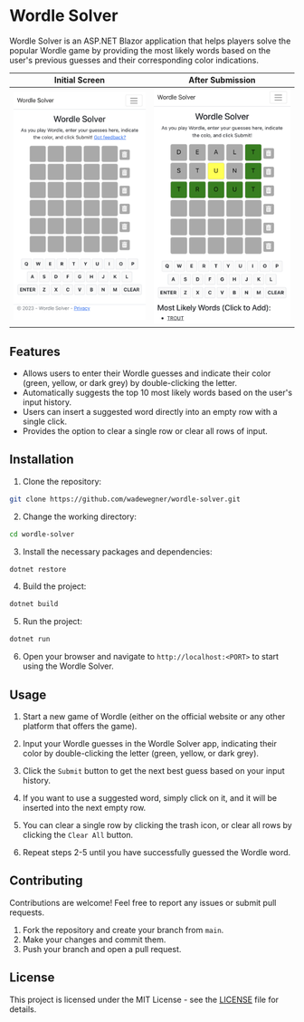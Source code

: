 # Wordle Solver

Wordle Solver is an ASP.NET Blazor application that helps players solve the popular Wordle game by providing the most likely words based on the user's previous guesses and their corresponding color indications.

| Initial Screen  | After Submission |
| --- | --- |
| <img src="./screenshot1.jpg" width="300"> | <img src="./screenshot2.jpg" width="300"> |

## Features

- Allows users to enter their Wordle guesses and indicate their color (green, yellow, or dark grey) by double-clicking the letter.
- Automatically suggests the top 10 most likely words based on the user's input history.
- Users can insert a suggested word directly into an empty row with a single click.
- Provides the option to clear a single row or clear all rows of input.

## Installation

1. Clone the repository:

```bash
git clone https://github.com/wadewegner/wordle-solver.git
```

2. Change the working directory:

```bash
cd wordle-solver
```

3. Install the necessary packages and dependencies:

```bash
dotnet restore
```

4. Build the project:

```bash
dotnet build
```

5. Run the project:

```bash
dotnet run
```

6. Open your browser and navigate to `http://localhost:<PORT>` to start using the Wordle Solver.

## Usage

1. Start a new game of Wordle (either on the official website or any other platform that offers the game).

2. Input your Wordle guesses in the Wordle Solver app, indicating their color by double-clicking the letter (green, yellow, or dark grey).

3. Click the `Submit` button to get the next best guess based on your input history.

4. If you want to use a suggested word, simply click on it, and it will be inserted into the next empty row.

5. You can clear a single row by clicking the trash icon, or clear all rows by clicking the `Clear All` button.

6. Repeat steps 2-5 until you have successfully guessed the Wordle word.

## Contributing

Contributions are welcome! Feel free to report any issues or submit pull requests.

1. Fork the repository and create your branch from `main`.
2. Make your changes and commit them.
3. Push your branch and open a pull request.

## License

This project is licensed under the MIT License - see the [LICENSE](LICENSE) file for details.